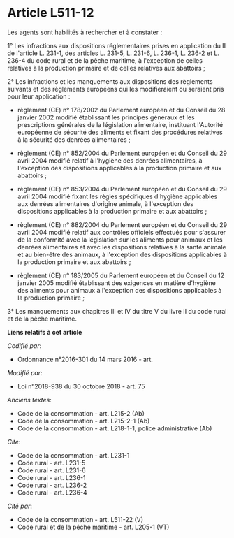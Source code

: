 # Article L511-12

Les agents sont habilités à rechercher et à constater :

1° Les infractions aux dispositions réglementaires prises en application du II de l'article L. 231-1, des articles L. 231-5,
L. 231-6, L. 236-1, L. 236-2 et L. 236-4 du code rural et de la pêche maritime, à l'exception de celles relatives à la
production primaire et de celles relatives aux abattoirs ;

2° Les infractions et les manquements aux dispositions des règlements suivants et des règlements européens qui les
modifieraient ou seraient pris pour leur application :

- règlement (CE) n° 178/2002 du Parlement européen et du Conseil du 28 janvier 2002 modifié établissant les principes
généraux et les prescriptions générales de la législation alimentaire, instituant l'Autorité européenne de sécurité des
aliments et fixant des procédures relatives à la sécurité des denrées alimentaires ;

- règlement (CE) n° 852/2004 du Parlement européen et du Conseil du 29 avril 2004 modifié relatif à l'hygiène des denrées
alimentaires, à l'exception des dispositions applicables à la production primaire et aux abattoirs ;

- règlement (CE) n° 853/2004 du Parlement européen et du Conseil du 29 avril 2004 modifié fixant les règles spécifiques
d'hygiène applicables aux denrées alimentaires d'origine animale, à l'exception des dispositions applicables à la production
primaire et aux abattoirs ;

- règlement (CE) n° 882/2004 du Parlement européen et du Conseil du 29 avril 2004 modifié relatif aux contrôles officiels
effectués pour s'assurer de la conformité avec la législation sur les aliments pour animaux et les denrées alimentaires et
avec les dispositions relatives à la santé animale et au bien-être des animaux, à l'exception des dispositions applicables à
la production primaire et aux abattoirs ;

- règlement (CE) n° 183/2005 du Parlement européen et du Conseil du 12 janvier 2005 modifié établissant des exigences en
matière d'hygiène des aliments pour animaux à l'exception des dispositions applicables à la production primaire ;

3° Les manquements aux chapitres III et IV du titre V du livre II du code rural et de la pêche maritime.

**Liens relatifs à cet article**

_Codifié par_:

  - Ordonnance n°2016-301 du 14 mars 2016 - art.

_Modifié par_:

  - Loi n°2018-938 du 30 octobre 2018 - art. 75

_Anciens textes_:

  - Code de la consommation - art. L215-2 (Ab)
  - Code de la consommation - art. L215-2-1 (Ab)
  - Code de la consommation - art. L218-1-1, police administrative (Ab)

_Cite_:

  - Code de la consommation - art. L231-1
  - Code rural - art. L231-5
  - Code rural - art. L231-6
  - Code rural - art. L236-1
  - Code rural - art. L236-2
  - Code rural - art. L236-4

_Cité par_:

  - Code de la consommation - art. L511-22 (V)
  - Code rural et de la pêche maritime - art. L205-1 (VT)
